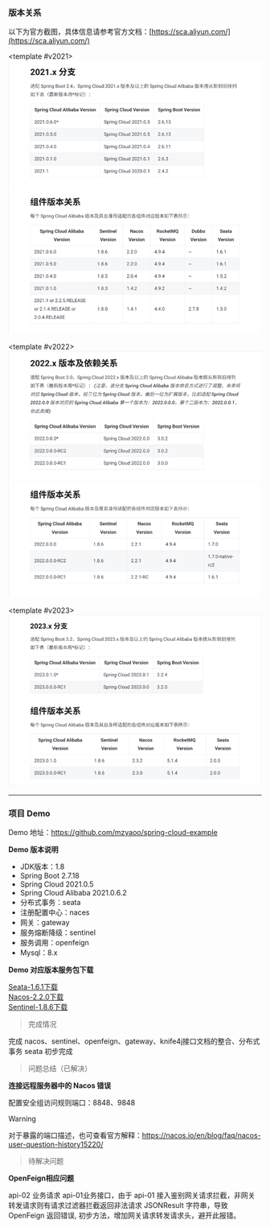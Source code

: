 <script setup>
import VersionTabs from '../.vitepress/components/VersionTabs.vue'
</script>

### 版本关系

以下为官方截图，具体信息请参考官方文档：[https://sca.aliyun.com/](https://sca.aliyun.com/)

<VersionTabs :tabs="[
{ label: '2021.0.x', slot: 'v2021' },
{ label: '2022.0.x', slot: 'v2022' },
{ label: '2023.0.x', slot: 'v2023' }
]">
<template #v2021>
<img class="doc-img" src="../public/img/springcloud/2021.x.1.png" alt="2021图1" />
<img class="doc-img" src="../public/img/springcloud/2021.x.2.png" alt="2021图2" />
</template>

<template #v2022>
<img class="doc-img" src="../public/img/springcloud/2022.x.1.png" alt="2022图1" />
<img class="doc-img" src="../public/img/springcloud/2022.x.2.png" alt="2022图2" />
</template>

<template #v2023>
<img class="doc-img" src="../public/img/springcloud/2023.x.png" alt="2023图" />
</template>
</VersionTabs>

---

### 项目 Demo

Demo 地址：https://github.com/mzyaoo/spring-cloud-example

**Demo 版本说明**

- JDK版本：1.8
- Spring Boot 2.7.18
- Spring Cloud 2021.0.5
- Spring Cloud Alibaba 2021.0.6.2
- 分布式事务：seata
- 注册配置中心：naces
- 网关：gateway
- 服务熔断降级：sentinel
- 服务调用：openfeign
- Mysql：8.x

**Demo 对应版本服务包下载**

[Seata-1.6.1下载](https://github.com/apache/incubator-seata/releases/tag/v1.6.1) <br/>
[Nacos-2.2.0下载](https://github.com/alibaba/nacos/releases/tag/2.2.0) <br/>
[Sentinel-1.8.6下载](https://github.com/alibaba/Sentinel/releases/tag/1.8.6) <br/>

> 完成情况

完成 nacos、sentinel、openfeign、gateway、knife4j接口文档的整合、分布式事务 seata 初步完成

> 问题总结（已解决）

**连接远程服务器中的 Nacos 错误**

配置安全组访问规则端口：8848、9848

> [!Warning]
> 对于暴露的端口描述，也可查看官方解释：https://nacos.io/en/blog/faq/nacos-user-question-history15220/

> 待解决问题

**OpenFeign相应问题**

api-02 业务请求 api-01业务接口，由于 api-01 接入鉴别网关请求拦截，非网关转发请求则有请求过滤器拦截返回非法请求 JSONResult
字符串，导致 OpenFeign 返回错误,
初步方法，增加网关请求转发请求头，避开此报错。
